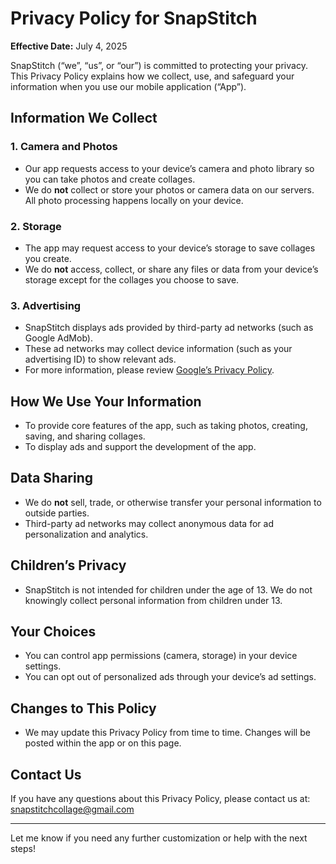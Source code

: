 # Privacy Policy for SnapStitch

**Effective Date:** July 4, 2025

SnapStitch (“we”, “us”, or “our”) is committed to protecting your privacy. This Privacy Policy explains how we collect, use, and safeguard your information when you use our mobile application (“App”).

## Information We Collect

### 1. Camera and Photos
- Our app requests access to your device’s camera and photo library so you can take photos and create collages.
- We do **not** collect or store your photos or camera data on our servers. All photo processing happens locally on your device.

### 2. Storage
- The app may request access to your device’s storage to save collages you create.
- We do **not** access, collect, or share any files or data from your device’s storage except for the collages you choose to save.

### 3. Advertising
- SnapStitch displays ads provided by third-party ad networks (such as Google AdMob).
- These ad networks may collect device information (such as your advertising ID) to show relevant ads.
- For more information, please review [Google’s Privacy Policy](https://policies.google.com/privacy).

## How We Use Your Information

- To provide core features of the app, such as taking photos, creating, saving, and sharing collages.
- To display ads and support the development of the app.

## Data Sharing

- We do **not** sell, trade, or otherwise transfer your personal information to outside parties.
- Third-party ad networks may collect anonymous data for ad personalization and analytics.

## Children’s Privacy

- SnapStitch is not intended for children under the age of 13. We do not knowingly collect personal information from children under 13.

## Your Choices

- You can control app permissions (camera, storage) in your device settings.
- You can opt out of personalized ads through your device’s ad settings.

## Changes to This Policy

- We may update this Privacy Policy from time to time. Changes will be posted within the app or on this page.

## Contact Us

If you have any questions about this Privacy Policy, please contact us at: snapstitchcollage@gmail.com

---

Let me know if you need any further customization or help with the next steps!

